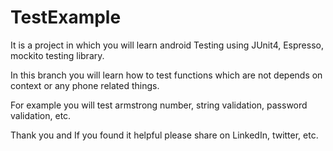 # TestExample
It is a project in which you will learn android Testing using JUnit4, Espresso, mockito testing library.

In this branch you will learn how to test functions which are not depends on context or any phone related things.

For example you will test armstrong number, string validation, password validation, etc.





Thank you and If you found it helpful please share on LinkedIn, twitter, etc.
